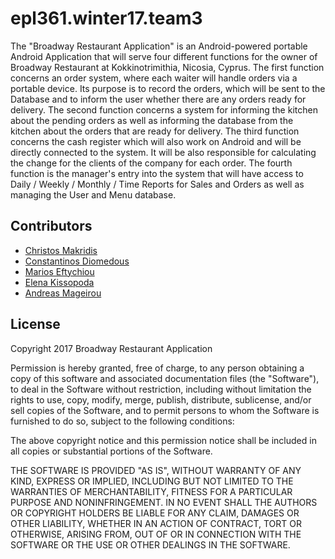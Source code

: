 # epl361.winter17.team3
The "Broadway Restaurant Application" is an Android-powered portable Android Application that will serve four different functions for the owner of Broadway Restaurant at Kokkinotrimithia, Nicosia, Cyprus. The first function concerns an order system, where each waiter will handle orders via a portable device. Its purpose is to record the orders, which will be sent to the Database and to inform the user whether there are any orders ready for delivery. The second function concerns a system for informing the kitchen about the pending orders as well as informing the database from the kitchen about the orders that are ready for delivery. The third function concerns the cash register which will also work on Android and will be directly connected to the system. It will be also responsible for calculating the change for the clients of the company for each order. The fourth function is the manager's entry into the system that will have access to Daily / Weekly / Monthly / Time Reports for Sales and Orders as well as managing the User and Menu database.

Contributors
------------
- [Christos Makridis](https://github.com/tratrafe2)
- [Constantinos Diomedous](https://github.com/condiom)
- [Marios Eftychiou](https://github.com/mefty)
- [Elena Kissopoda](https://github.com/ekisso01)
- [Andreas Mageirou](https://github.com/amagei01)

License
------------
Copyright 2017 Broadway Restaurant Application

Permission is hereby granted, free of charge, to any person obtaining a copy of this software and associated documentation files (the "Software"), to deal in the Software without restriction, including without limitation the rights to use, copy, modify, merge, publish, distribute, sublicense, and/or sell copies of the Software, and to permit persons to whom the Software is furnished to do so, subject to the following conditions:

The above copyright notice and this permission notice shall be included in all copies or substantial portions of the Software.

THE SOFTWARE IS PROVIDED "AS IS", WITHOUT WARRANTY OF ANY KIND, EXPRESS OR IMPLIED, INCLUDING BUT NOT LIMITED TO THE WARRANTIES OF MERCHANTABILITY, FITNESS FOR A PARTICULAR PURPOSE AND NONINFRINGEMENT. IN NO EVENT SHALL THE AUTHORS OR COPYRIGHT HOLDERS BE LIABLE FOR ANY CLAIM, DAMAGES OR OTHER LIABILITY, WHETHER IN AN ACTION OF CONTRACT, TORT OR OTHERWISE, ARISING FROM, OUT OF OR IN CONNECTION WITH THE SOFTWARE OR THE USE OR OTHER DEALINGS IN THE SOFTWARE.
